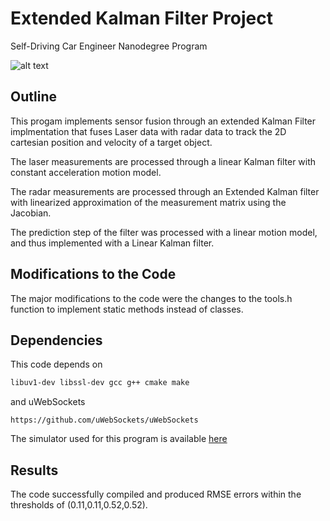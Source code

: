 # Extended Kalman Filter Project
Self-Driving Car Engineer Nanodegree Program

![alt text](Result/result.gif)

## Outline
This progam implements sensor fusion through an extended Kalman Filter implmentation that fuses Laser data with radar data to track the 2D cartesian position and velocity of a target object.

The laser measurements are processed through a linear Kalman filter with constant acceleration motion model.

The radar measurements are processed through an Extended Kalman filter with linearized approximation of the measurement matrix using the Jacobian.

The prediction step of the filter was processed with a linear motion model, and thus implemented with a Linear Kalman filter.

## Modifications to the Code

The major modifications to the code were the changes to the tools.h function to implement static methods instead of classes.

## Dependencies

This code depends on
```bash
libuv1-dev libssl-dev gcc g++ cmake make
```
and uWebSockets
```
https://github.com/uWebSockets/uWebSockets 
```

The simulator used for this program is available [here](https://github.com/udacity/self-driving-car-sim/releases)

## Results

The code successfully compiled and produced RMSE errors within the thresholds of (0.11,0.11,0.52,0.52).
